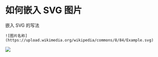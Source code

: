 # 如何嵌入 SVG 图片

嵌入 SVG 的写法

```
![图片名称](https://upload.wikimedia.org/wikipedia/commons/8/84/Example.svg)
```
 
![](https://upload.wikimedia.org/wikipedia/commons/8/84/Example.svg)


